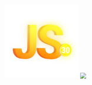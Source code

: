  <img src="https://raw.githubusercontent.com/mhmod33/Leetcode-2th-Question-Sol/main/download.png" width="200">
<img src="image 1.jpeg" width=250>
